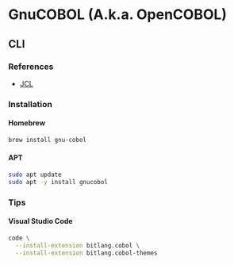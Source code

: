 # GnuCOBOL (A.k.a. OpenCOBOL)

## CLI

### References

- [JCL]()

### Installation

#### Homebrew

```sh
brew install gnu-cobol
```

#### APT

```sh
sudo apt update
sudo apt -y install gnucobol
```

### Tips

#### Visual Studio Code

```sh
code \
  --install-extension bitlang.cobol \
  --install-extension bitlang.cobol-themes
```
